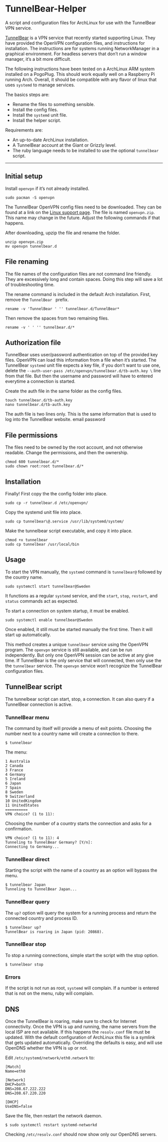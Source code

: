 # TunnelBear-Helper

A script and configuration files for ArchLinux for use with the TunnelBear VPN service.

[TunnelBear][1] is a VPN service that recently started supporting Linux. They have provided the OpenVPN configuration files, and instructions for installation. The instructions are for systems running NetworkManager in a graphical environment. For headless servers that don’t run a window manager, it’s a bit more difficult.

The following instructions have been tested on a ArchLinux ARM system installed on a PogoPlug. This should work equally well on a Raspberry Pi running Arch. Overall, it should be compatible with any flavor of linux that uses `systemd` to manage services.

The basics steps are:

- Rename the files to something sensible.
- Install the config files.
- Install the `systemd` unit file.
- Install the helper script.

Requirements are:

- An up-to-date ArchLinux installation.
- A TunnelBear account at the Giant or Grizzly level.
- The ruby language needs to be installed to use the optional `tunnelbear` script.

---- 

## Initial setup

Install `openvpn` if it’s not already installed.

	sudo pacman -S openvpn
 
The TunnelBear OpenVPN config files need to be downloaded. They can be found at a link on the [Linux support page][2]. The file is named `openvpn.zip`. This name may change in the future. Adjust the following commands if that happens.

After downloading, upzip the file and rename the folder.

	unzip openvpn.zip
	mv openvpn tunnelbear.d
 
## File renaming

The file names of the configuration files are not command line friendly. They are excessively long and contain spaces. Doing this step will save a lot of troubleshooting time.

The rename command is included in the default Arch installation. First, remove the `TunnelBear ` prefix.

	rename -v 'TunnelBear ' '' tunnelbear.d/TunnelBear*

Then remove the spaces from two remaining files.

	rename -v ' ' '' tunnelbear.d/*

## Authorization file

TunnelBear uses user/password authentication on top of the provided key files. OpenVPN can load this information from a file when it’s started. The TunnelBear `systemd` unit file expects a key file, if you don’t want to use one, delete the `--auth-user-pass /etc/openvpn/tunnelbear.d/tb-auth.key \` line from that file. But then the username and password will have to entered everytime a connection is started.

Create the auth file in the same folder as the config files.

	touch tunnelbear.d/tb-auth.key
	nano tunnelbear.d/tb-auth.key

The auth file is two lines only. This is the same information that is used to log into the TunnelBear website.
	email
	password

## File permissions

The files need to be owned by the root account, and not otherwise readable. Change the permissions, and then the ownership.

	chmod 600 tunnelbear.d/*
	sudo chown root:root tunnelbear.d/*

## Installation

Finally! First copy the the config folder into place.

	sudo cp -r tunnelbear.d /etc/openvpn/

Copy the systemd unit file into place.

	sudo cp tunnelbear\@.service /usr/lib/systemd/system/

Make the tunnelbear script executable, and copy it into place.

	chmod +x tunnelbear
	sudo cp tunnelbear /usr/local/bin

## Usage

To start the VPN manually, the `systemd` command is `tunnelbear@` followed by the country name.

	sudo systemctl start tunnelbear@Sweden

It functions as a regular `systemd` service, and the `start`, `stop`, `restart`, and `status` commands act as expected.

To start a connection on system startup, it must be enabled.

	sudo systemctl enable tunnelbear@Sweden

Once enabled, it still must be started manually the first time. Then it will start up automatically.

This method creates a unique `tunnelbear` service using the OpenVPN program. The `openvpn` service is still available, and can be run independently. But only one OpenVPN session can be active at any give time. If TunnelBear is the only service that will connected, then only use the the `tunnelbear` service. The `openvpn` service won’t recognize the TunnelBear configuration files.

## TunnelBear script

The tunnelbear script can start, stop, a connection. It can also query if a TunnelBear connection is active.

### TunnelBear menu

The command by itself will provide a menu of exit points. Choosing the number next to a country name will create a connection to there.

	$ tunnelbear

The menu:

	1 Australia
	2 Canada
	3 France
	4 Germany
	5 Ireland
	6 Japan
	7 Spain
	8 Sweden
	9 Switzerland
	10 UnitedKingdom
	11 UnitedStates
	==========
	VPN choice? (1 to 11):

Choosing the number of a country starts the connection and asks for a confirmation.

	VPN choice? (1 to 11): 4
	Tunneling to TunnelBear Germany? [Y/n]: 
	Connecting to Germany...

### TunnelBear direct

Starting the script with the name of a country as an option will bypass the menu.

	$ tunnelbear Japan
	Tunneling to TunnelBear Japan...

### TunnelBear query

The `up?` option will query the system for a running process and return the connected country and process ID.

	$ tunnelbear up?
	TunnelBear is roaring in Japan (pid: 20868).

### TunnelBear stop

To stop a running connections, simple start the script with the stop option.

	$ tunnelbear stop

### Errors

If the script is not run as root, `systemd` will complain. If a number is entered that is not on the menu, ruby will complain.

## DNS

Once the TunnelBear is roaring, make sure to check for Internet connectivity. Once the VPN is up and running, the name servers from the local ISP are not available. If this happens the `resolv.conf` file must be updated. With the default configuration of ArchLinux this file is a symlink that gets updated automatically. Overriding the defaults is easy, and will use OpenDNS whether the VPN is up or not.

Edit `/etc/systemd/network/eth0.network` to:

	[Match]
	Name=eth0
	
	[Network]
	DHCP=both
	DNS=208.67.222.222
	DNS=208.67.220.220
	
	[DHCP]
	UseDNS=false

Save the file, then restart the network daemon.

	$ sudo systemctl restart systemd-networkd

Checking `/etc/resolv.conf` should now show only our OpenDNS servers. 

[1]:	https://www.tunnelbear.com
[2]:	https://www.tunnelbear.com/updates/linux_support/